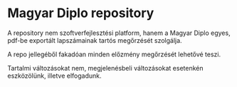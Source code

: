 # Magyar Diplo repository

A repository nem szoftverfejlesztési platform, hanem a Magyar Diplo egyes, pdf-be exportált lapszámainak tartós megőrzését szolgálja.

A repo jellegéből fakadóan minden előzmény megőrzését lehetővé teszi.

Tartalmi változásokat nem, megjelenésbeli változásokat esetenkén eszközölünk, illetve elfogadunk.
